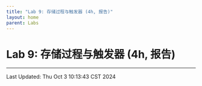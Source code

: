 ```yaml
---
title: "Lab 9: 存储过程与触发器 (4h, 报告)"
layout: home
parent: Labs
---
```


# Lab 9: 存储过程与触发器 (4h, 报告)

---

Last Updated: Thu Oct  3 10:13:43 CST 2024
